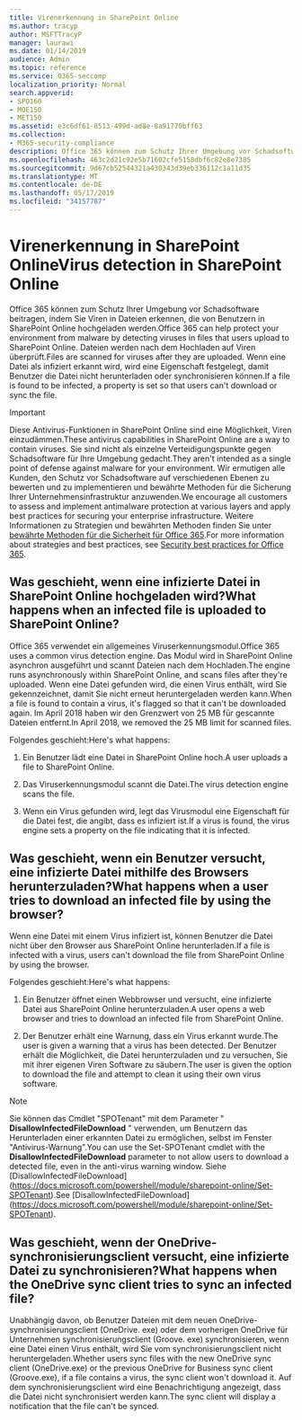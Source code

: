 ```yaml
---
title: Virenerkennung in SharePoint Online
ms.author: tracyp
author: MSFTTracyP
manager: laurawi
ms.date: 01/14/2019
audience: Admin
ms.topic: reference
ms.service: O365-seccomp
localization_priority: Normal
search.appverid:
- SPO160
- MOE150
- MET150
ms.assetid: e3c6df61-8513-499d-ad8e-8a91770bff63
ms.collection:
- M365-security-compliance
description: Office 365 können zum Schutz Ihrer Umgebung vor Schadsoftware beitragen, indem Sie Viren in Dateien erkennen, die von Benutzern in SharePoint Online hochgeladen werden. Dateien werden nach dem Hochladen auf Viren überprüft. Wenn eine Datei als infiziert erkannt wird, wird eine Eigenschaft festgelegt, damit Benutzer die Datei nicht herunterladen oder synchronisieren können.
ms.openlocfilehash: 463c2d21c92e5b71602cfe5158dbf6c82e8e7385
ms.sourcegitcommit: 9d67cb52544321a430343d39eb336112c1a11d35
ms.translationtype: MT
ms.contentlocale: de-DE
ms.lasthandoff: 05/17/2019
ms.locfileid: "34157787"
---
```

# <a name="virus-detection-in-sharepoint-online"></a><span data-ttu-id="f8939-105">Virenerkennung in SharePoint Online</span><span class="sxs-lookup"><span data-stu-id="f8939-105">Virus detection in SharePoint Online</span></span>

<span data-ttu-id="f8939-106">Office 365 können zum Schutz Ihrer Umgebung vor Schadsoftware beitragen, indem Sie Viren in Dateien erkennen, die von Benutzern in SharePoint Online hochgeladen werden.</span><span class="sxs-lookup"><span data-stu-id="f8939-106">Office 365 can help protect your environment from malware by detecting viruses in files that users upload to SharePoint Online.</span></span> <span data-ttu-id="f8939-107">Dateien werden nach dem Hochladen auf Viren überprüft.</span><span class="sxs-lookup"><span data-stu-id="f8939-107">Files are scanned for viruses after they are uploaded.</span></span> <span data-ttu-id="f8939-108">Wenn eine Datei als infiziert erkannt wird, wird eine Eigenschaft festgelegt, damit Benutzer die Datei nicht herunterladen oder synchronisieren können.</span><span class="sxs-lookup"><span data-stu-id="f8939-108">If a file is found to be infected, a property is set so that users can't download or sync the file.</span></span>
  
> [!IMPORTANT]
> <span data-ttu-id="f8939-109">Diese Antivirus-Funktionen in SharePoint Online sind eine Möglichkeit, Viren einzudämmen.</span><span class="sxs-lookup"><span data-stu-id="f8939-109">These antivirus capabilities in SharePoint Online are a way to contain viruses.</span></span> <span data-ttu-id="f8939-110">Sie sind nicht als einzelne Verteidigungspunkte gegen Schadsoftware für Ihre Umgebung gedacht.</span><span class="sxs-lookup"><span data-stu-id="f8939-110">They aren't intended as a single point of defense against malware for your environment.</span></span> <span data-ttu-id="f8939-111">Wir ermutigen alle Kunden, den Schutz vor Schadsoftware auf verschiedenen Ebenen zu bewerten und zu implementieren und bewährte Methoden für die Sicherung Ihrer Unternehmensinfrastruktur anzuwenden.</span><span class="sxs-lookup"><span data-stu-id="f8939-111">We encourage all customers to assess and implement antimalware protection at various layers and apply best practices for securing your enterprise infrastructure.</span></span> <span data-ttu-id="f8939-112">Weitere Informationen zu Strategien und bewährten Methoden finden Sie unter [bewährte Methoden für die Sicherheit für Office 365](security-best-practices.md).</span><span class="sxs-lookup"><span data-stu-id="f8939-112">For more information about strategies and best practices, see [Security best practices for Office 365](security-best-practices.md).</span></span> 
  
## <a name="what-happens-when-an-infected-file-is-uploaded-to-sharepoint-online"></a><span data-ttu-id="f8939-113">Was geschieht, wenn eine infizierte Datei in SharePoint Online hochgeladen wird?</span><span class="sxs-lookup"><span data-stu-id="f8939-113">What happens when an infected file is uploaded to SharePoint Online?</span></span>

<span data-ttu-id="f8939-114">Office 365 verwendet ein allgemeines Viruserkennungsmodul.</span><span class="sxs-lookup"><span data-stu-id="f8939-114">Office 365 uses a common virus detection engine.</span></span> <span data-ttu-id="f8939-115">Das Modul wird in SharePoint Online asynchron ausgeführt und scannt Dateien nach dem Hochladen.</span><span class="sxs-lookup"><span data-stu-id="f8939-115">The engine runs asynchronously within SharePoint Online, and scans files after they're uploaded.</span></span> <span data-ttu-id="f8939-116">Wenn eine Datei gefunden wird, die einen Virus enthält, wird Sie gekennzeichnet, damit Sie nicht erneut heruntergeladen werden kann.</span><span class="sxs-lookup"><span data-stu-id="f8939-116">When a file is found to contain a virus, it's flagged so that it can't be downloaded again.</span></span> <span data-ttu-id="f8939-117">Im April 2018 haben wir den Grenzwert von 25 MB für gescannte Dateien entfernt.</span><span class="sxs-lookup"><span data-stu-id="f8939-117">In April 2018, we removed the 25 MB limit for scanned files.</span></span>
  
<span data-ttu-id="f8939-118">Folgendes geschieht:</span><span class="sxs-lookup"><span data-stu-id="f8939-118">Here's what happens:</span></span>
  
1. <span data-ttu-id="f8939-119">Ein Benutzer lädt eine Datei in SharePoint Online hoch.</span><span class="sxs-lookup"><span data-stu-id="f8939-119">A user uploads a file to SharePoint Online.</span></span>
    
2. <span data-ttu-id="f8939-120">Das Viruserkennungsmodul scannt die Datei.</span><span class="sxs-lookup"><span data-stu-id="f8939-120">The virus detection engine scans the file.</span></span>
    
3. <span data-ttu-id="f8939-121">Wenn ein Virus gefunden wird, legt das Virusmodul eine Eigenschaft für die Datei fest, die angibt, dass es infiziert ist.</span><span class="sxs-lookup"><span data-stu-id="f8939-121">If a virus is found, the virus engine sets a property on the file indicating that it is infected.</span></span>
    
## <a name="what-happens-when-a-user-tries-to-download-an-infected-file-by-using-the-browser"></a><span data-ttu-id="f8939-122">Was geschieht, wenn ein Benutzer versucht, eine infizierte Datei mithilfe des Browsers herunterzuladen?</span><span class="sxs-lookup"><span data-stu-id="f8939-122">What happens when a user tries to download an infected file by using the browser?</span></span>

<span data-ttu-id="f8939-123">Wenn eine Datei mit einem Virus infiziert ist, können Benutzer die Datei nicht über den Browser aus SharePoint Online herunterladen.</span><span class="sxs-lookup"><span data-stu-id="f8939-123">If a file is infected with a virus, users can't download the file from SharePoint Online by using the browser.</span></span>
  
<span data-ttu-id="f8939-124">Folgendes geschieht:</span><span class="sxs-lookup"><span data-stu-id="f8939-124">Here's what happens:</span></span>
  
1. <span data-ttu-id="f8939-125">Ein Benutzer öffnet einen Webbrowser und versucht, eine infizierte Datei aus SharePoint Online herunterzuladen.</span><span class="sxs-lookup"><span data-stu-id="f8939-125">A user opens a web browser and tries to download an infected file from SharePoint Online.</span></span>
    
2. <span data-ttu-id="f8939-126">Der Benutzer erhält eine Warnung, dass ein Virus erkannt wurde.</span><span class="sxs-lookup"><span data-stu-id="f8939-126">The user is given a warning that a virus has been detected.</span></span> <span data-ttu-id="f8939-127">Der Benutzer erhält die Möglichkeit, die Datei herunterzuladen und zu versuchen, Sie mit ihrer eigenen Viren Software zu säubern.</span><span class="sxs-lookup"><span data-stu-id="f8939-127">The user is given the option to download the file and attempt to clean it using their own virus software.</span></span>

> [!NOTE]
> <span data-ttu-id="f8939-128">Sie können das Cmdlet "SPOTenant" mit dem Parameter " **DisallowInfectedFileDownload** " verwenden, um Benutzern das Herunterladen einer erkannten Datei zu ermöglichen, selbst im Fenster "Antivirus-Warnung".</span><span class="sxs-lookup"><span data-stu-id="f8939-128">You can use the Set-SPOTenant cmdlet with the **DisallowInfectedFileDownload** parameter to not allow users to download a detected file, even in the anti-virus warning window.</span></span> <span data-ttu-id="f8939-129">Siehe [DisallowInfectedFileDownload] (https://docs.microsoft.com/powershell/module/sharepoint-online/Set-SPOTenant).</span><span class="sxs-lookup"><span data-stu-id="f8939-129">See [DisallowInfectedFileDownload] (https://docs.microsoft.com/powershell/module/sharepoint-online/Set-SPOTenant).</span></span>
    
## <a name="what-happens-when-the-onedrive-sync-client-tries-to-sync-an-infected-file"></a><span data-ttu-id="f8939-130">Was geschieht, wenn der OneDrive-synchronisierungsclient versucht, eine infizierte Datei zu synchronisieren?</span><span class="sxs-lookup"><span data-stu-id="f8939-130">What happens when the OneDrive sync client tries to sync an infected file?</span></span>

<span data-ttu-id="f8939-131">Unabhängig davon, ob Benutzer Dateien mit dem neuen OneDrive-synchronisierungsclient (OneDrive. exe) oder dem vorherigen OneDrive für Unternehmen synchronisierungsclient (Groove. exe) synchronisieren, wenn eine Datei einen Virus enthält, wird Sie vom synchronisierungsclient nicht heruntergeladen.</span><span class="sxs-lookup"><span data-stu-id="f8939-131">Whether users sync files with the new OneDrive sync client (OneDrive.exe) or the previous OneDrive for Business sync client (Groove.exe), if a file contains a virus, the sync client won't download it.</span></span> <span data-ttu-id="f8939-132">Auf dem synchronisierungsclient wird eine Benachrichtigung angezeigt, dass die Datei nicht synchronisiert werden kann.</span><span class="sxs-lookup"><span data-stu-id="f8939-132">The sync client will display a notification that the file can't be synced.</span></span>
  

